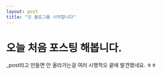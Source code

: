 ```yaml
---
layout: post
title: "깃 블로그를 시작합니다"
---
```


# 오늘 처음 포스팅 해봅니다.
_post라고 만들면 안 올라가는걸 여러 시행착오 끝에 발견했네요. ㅎㅎ 
